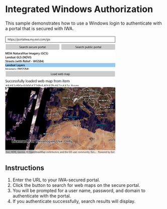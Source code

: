 # Integrated Windows Authorization

This sample demonstrates how to use a Windows login to authenticate with a portal that is secured with IWA.

<img src="IntegratedWindowsAuth.jpg" width="350"/>

## Instructions

1. Enter the URL to your IWA-secured portal.
2. Click the button to search for web maps on the secure portal.
3. You will be prompted for a user name, password, and domain to authenticate with the portal.
4. If you authenticate successfully, search results will display.